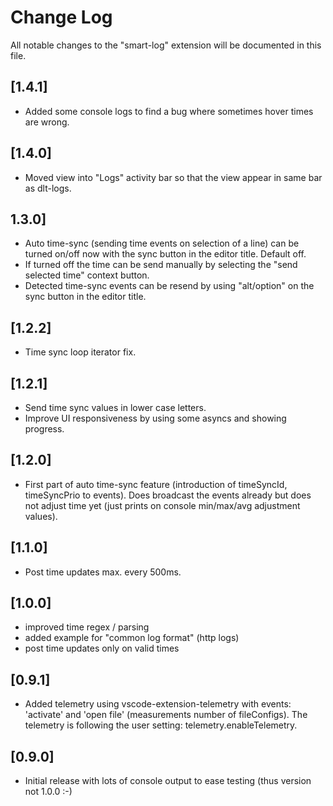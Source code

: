 # Change Log

All notable changes to the "smart-log" extension will be documented in this file.

<!-- Check [Keep a Changelog](http://keepachangelog.com/) for recommendations on how to structure this file. -->

## [1.4.1]
- Added some console logs to find a bug where sometimes hover times are wrong.

## [1.4.0]
- Moved view into "Logs" activity bar so that the view appear in same bar as dlt-logs.

## 1.3.0]

- Auto time-sync (sending time events on selection of a line) can be turned on/off now with the sync button in the editor title. Default off.
- If turned off the time can be send manually by selecting the "send selected time" context button.
- Detected time-sync events can be resend by using "alt/option" on the sync button in the editor title.

## [1.2.2]

- Time sync loop iterator fix.

## [1.2.1]

- Send time sync values in lower case letters.
- Improve UI responsiveness by using some asyncs and showing progress.

## [1.2.0]

- First part of auto time-sync feature (introduction of timeSyncId, timeSyncPrio to events). Does broadcast the events already but does not adjust time yet (just prints on console min/max/avg adjustment values).

## [1.1.0]

- Post time updates max. every 500ms.

## [1.0.0]

- improved time regex / parsing
- added example for "common log format" (http logs)
- post time updates only on valid times

## [0.9.1]
- Added telemetry using vscode-extension-telemetry with events: 'activate' and 'open file' (measurements number of fileConfigs).
The telemetry is following the user setting: telemetry.enableTelemetry.

## [0.9.0]

- Initial release with lots of console output to ease testing (thus version not 1.0.0 :-)